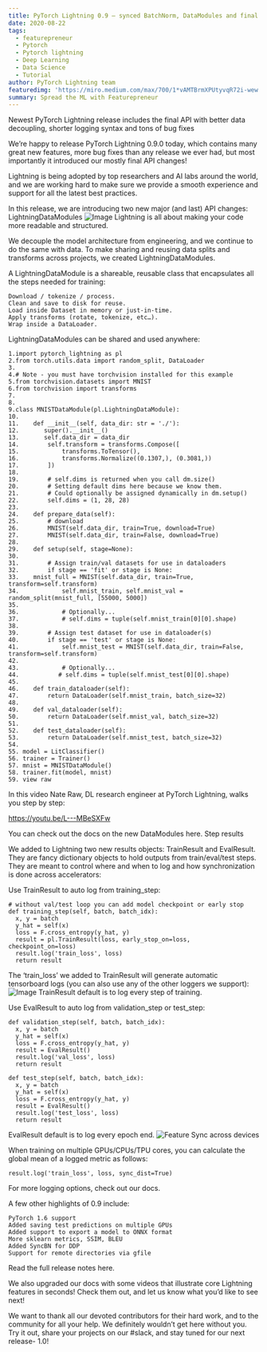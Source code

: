 ```yaml
---
title: PyTorch Lightning 0.9 — synced BatchNorm, DataModules and final API!
date: 2020-08-22
tags: 
  - featurepreneur
  - Pytorch
  - Pytorch lightning
  - Deep Learning
  - Data Science
  - Tutorial
author: PyTorch Lightning team
featuredimg: 'https://miro.medium.com/max/700/1*vAMTBrmXPUtyvqR72i-wew.gif'
summary: Spread the ML with Featurepreneur
---
```


Newest PyTorch Lightning release includes the final API with better data decoupling, shorter logging syntax and tons of bug fixes

We’re happy to release PyTorch Lightning 0.9.0 today, which contains many great new features, more bug fixes than any release we ever had, but most importantly it introduced our mostly final API changes!

Lightning is being adopted by top researchers and AI labs around the world, and we are working hard to make sure we provide a smooth experience and support for all the latest best practices.

In this release, we are introducing two new major (and last) API changes:
LightningDataModules
![Image](https://miro.medium.com/max/700/1*vAMTBrmXPUtyvqR72i-wew.gif)
Lightning is all about making your code more readable and structured.

We decouple the model architecture from engineering, and we continue to do the same with data. To make sharing and reusing data splits and transforms across projects, we created LightningDataModules.

A LightningDataModule is a shareable, reusable class that encapsulates all the steps needed for training:

    Download / tokenize / process.
    Clean and save to disk for reuse.
    Load inside Dataset in memory or just-in-time.
    Apply transforms (rotate, tokenize, etc…).
    Wrap inside a DataLoader.

LightningDataModules can be shared and used anywhere:
```
1.import pytorch_lightning as pl
2.from torch.utils.data import random_split, DataLoader
3.
4.# Note - you must have torchvision installed for this example
5.from torchvision.datasets import MNIST
6.from torchvision import transforms
7.
8.
9.class MNISTDataModule(pl.LightningDataModule):
10.
11.    def __init__(self, data_dir: str = './'):
12.       super().__init__()
13.       self.data_dir = data_dir
14.        self.transform = transforms.Compose([
15.            transforms.ToTensor(),
16.            transforms.Normalize((0.1307,), (0.3081,))
17.        ])
18.
19.        # self.dims is returned when you call dm.size()
20.        # Setting default dims here because we know them.
21.        # Could optionally be assigned dynamically in dm.setup()
22.        self.dims = (1, 28, 28)
23.
24.    def prepare_data(self):
25.        # download
26.        MNIST(self.data_dir, train=True, download=True)
27.        MNIST(self.data_dir, train=False, download=True)
28.
29.    def setup(self, stage=None):
30.
31.        # Assign train/val datasets for use in dataloaders
32.        if stage == 'fit' or stage is None:
33.    mnist_full = MNIST(self.data_dir, train=True, transform=self.transform)       
34.            self.mnist_train, self.mnist_val = random_split(mnist_full, [55000, 5000])
35.
36.            # Optionally...
37.            # self.dims = tuple(self.mnist_train[0][0].shape)
38.
39.        # Assign test dataset for use in dataloader(s)
40.        if stage == 'test' or stage is None:
41.            self.mnist_test = MNIST(self.data_dir, train=False, transform=self.transform)
42.
43.            # Optionally...
44.           # self.dims = tuple(self.mnist_test[0][0].shape)
45.
46.    def train_dataloader(self):
47.        return DataLoader(self.mnist_train, batch_size=32)
48.
49.    def val_dataloader(self):
50.        return DataLoader(self.mnist_val, batch_size=32)
51.
52.    def test_dataloader(self):
53.        return DataLoader(self.mnist_test, batch_size=32)      
54.
55. model = LitClassifier()
56. trainer = Trainer()
57. mnist = MNISTDataModule()
58. trainer.fit(model, mnist)
59. view raw
```
In this video Nate Raw, DL research engineer at PyTorch Lightning, walks you step by step:

https://youtu.be/L---MBeSXFw

You can check out the docs on the new DataModules here.
Step results

We added to Lightning two new results objects: TrainResult and EvalResult. They are fancy dictionary objects to hold outputs from train/eval/test steps. They are meant to control where and when to log and how synchronization is done across accelerators:

Use TrainResult to auto log from training_step:
```
# without val/test loop you can add model checkpoint or early stop
def training_step(self, batch, batch_idx):
  x, y = batch
  y_hat = self(x)
  loss = F.cross_entropy(y_hat, y)
  result = pl.TrainResult(loss, early_stop_on=loss, checkpoint_on=loss)
  result.log('train_loss', loss)
  return result
  ```
  The ‘train_loss’ we added to TrainResult will generate automatic tensorboard logs (you can also use any of the other loggers we support):
![Image](https://miro.medium.com/max/700/1*PS99ZwxC0dfliCA6Tt9izA.png)
TrainResult default is to log every step of training.

Use EvalResult to auto log from validation_step or test_step:
```
def validation_step(self, batch, batch_idx):
  x, y = batch
  y_hat = self(x)
  loss = F.cross_entropy(y_hat, y)
  result = EvalResult()
  result.log('val_loss', loss)
  return result

def test_step(self, batch, batch_idx):
  x, y = batch
  y_hat = self(x)
  loss = F.cross_entropy(y_hat, y)
  result = EvalResult()
  result.log('test_loss', loss)
  return result
  ```
  EvalResult default is to log every epoch end.
  ![Feature](https://miro.medium.com/max/700/1*K5zsUdjJdmC9iM_bY8RLzA.png)
  Sync across devices

When training on multiple GPUs/CPUs/TPU cores, you can calculate the global mean of a logged metric as follows:
```
result.log('train_loss', loss, sync_dist=True)
```
For more logging options, check out our docs.

A few other highlights of 0.9 include:

    PyTorch 1.6 support
    Added saving test predictions on multiple GPUs
    Added support to export a model to ONNX format
    More sklearn metrics, SSIM, BLEU
    Added SyncBN for DDP
    Support for remote directories via gfile

Read the full release notes here.

We also upgraded our docs with some videos that illustrate core Lightning features in seconds! Check them out, and let us know what you’d like to see next!

We want to thank all our devoted contributors for their hard work, and to the community for all your help. We definitely wouldn’t get here without you. Try it out, share your projects on our #slack, and stay tuned for our next release- 1.0!
